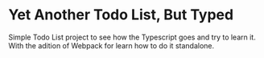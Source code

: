 # Yet Another Todo List, But Typed

Simple Todo List project to see how the Typescript goes and try to learn it. With the adition of Webpack for learn how to do it standalone.